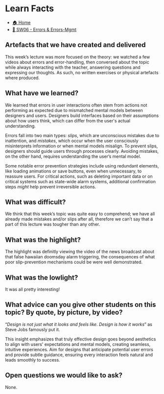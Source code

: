 # Learn Facts

- [🏠 Home](../index.md)
- [🚨 SW06 - Errors & Errors-Mgmt](../SW06%20-%20Errors%20&%20Errors-Mgmt.md)


## Artefacts that we have created and delivered

This week’s lecture was more focused on the theory: we watched a few videos about errors and error-handling, then conversed about the topic while always interacting with the teacher, answering questions and expressing our thoughts. As such, no written exercises or physical artefacts where produced.

## What have we learned?

We learned that errors in user interactions often stem from actions not performing as expected due to mismatched mental models between designers and users. Designers build interfaces based on their assumptions about how users think, which can differ from the user's actual understanding. 

Errors fall into two main types: *slips*, which are unconscious mistakes due to inattention, and *mistakes*, which occur when the user consciously misinterprets information or when mental models misalign. To prevent slips, designers should guide users through processes clearly. Avoiding mistakes, on the other hand, requires understanding the user’s mental model. 

Some notable error prevention strategies include using redundant elements, like loading animations or save buttons, even when unnecessary, to reassure users. For critical actions, such as deleting important data or on critical systems such as state-wide alarm systems, additional confirmation steps *might* help prevent irreversible actions.

## What was difficult?

We think that this week’s topic was quite easy to comprehend; we have all already made mistakes and/or slips after all, therefore we can’t say that a part of this lecture was tougher than any other.

## What was the highlight?

The highlight was definitly viewing the video of the news broadcast about that false hawaiian doomsday alarm triggering, the consequences of what poor slip-prevention mechanisms could be were well demonstrated.

## What was the lowlight?

It was all pretty interesting!

## What advice can you give other students on this topic? By quote, by picture, by video?

“*Design is not just what it looks and feels like. Design is how it works*” as Steve Jobs famously put it.

This insight emphasizes that truly effective design goes beyond aesthetics to align with users' expectations and mental models, creating seamless, intuitive experiences. Aim for designs that anticipate potential user errors and provide subtle guidance, ensuring every interaction feels natural and leads smoothly to success.

## Open questions we would like to ask?

None.